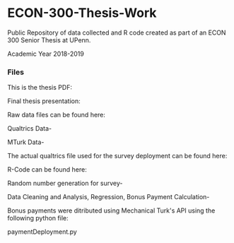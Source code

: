 # ECON-300-Thesis-Work
Public Repository of data collected and R code created as part of an ECON 300 Senior Thesis at UPenn.

Academic Year 2018-2019

### Files
This is the thesis PDF:

Final thesis presentation:

Raw data files can be found here:

Qualtrics Data-

MTurk Data-

The actual qualtrics file used for the survey deployment can be found here:

R-Code can be found here:

Random number generation for survey-

Data Cleaning and Analysis, Regression, Bonus Payment Calculation-

Bonus payments were ditributed using Mechanical Turk's API using the following python file:

paymentDeployment.py
